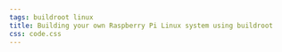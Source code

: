 ```yaml
---
tags: buildroot linux
title: Building your own Raspberry Pi Linux system using buildroot
css: code.css
---
```

